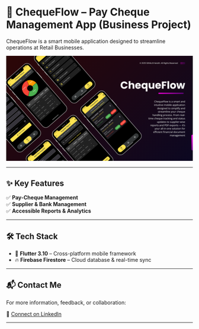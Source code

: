 # 📱 ChequeFlow – Pay Cheque Management App (Business Project)

ChequeFlow is a smart mobile application designed to streamline operations at Retail Businesses. 

![Main UI](Banners/13.png)

---

## ✨ Key Features

✅ **Pay-Cheque Management**  
✅ **Supplier & Bank Management**  
✅ **Accessible Reports & Analytics**  

---

## 🛠 Tech Stack

- 💙 **Flutter 3.10** – Cross-platform mobile framework  
- 🔥 **Firebase Firestore** – Cloud database & real-time sync  

---

## 📬 Contact Me

For more information, feedback, or collaboration:

🔗 [Connect on LinkedIn](https://www.linkedin.com/in/sithilxheartz/)

---

